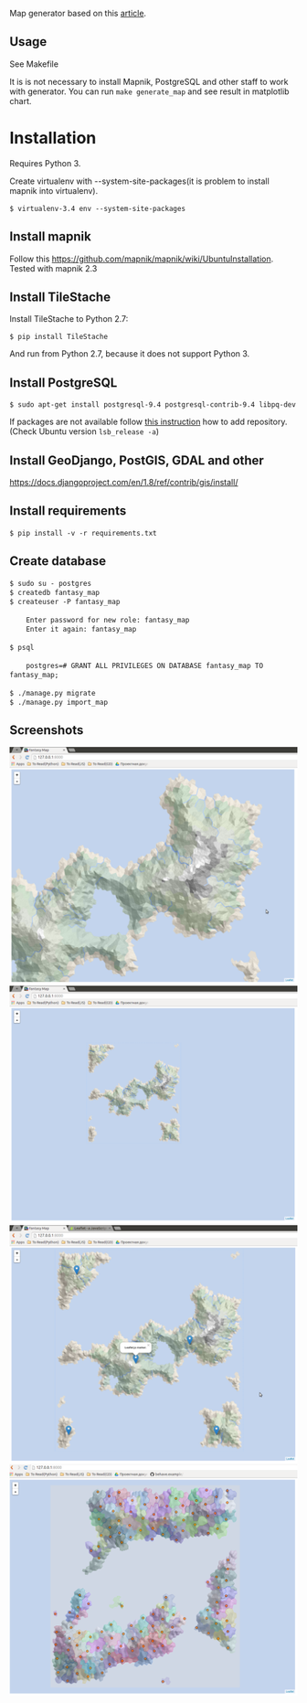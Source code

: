Map generator based on this [article](http://www-cs-students.stanford.edu/~amitp/game-programming/polygon-map-generation/).

## Usage

See Makefile

It is is not necessary to install Mapnik, PostgreSQL and other staff to work with generator.
You can run `make generate_map` and see result in matplotlib chart.

# Installation

Requires Python 3.

Create virtualenv with --system-site-packages(it is problem to install mapnik into virtualenv).

    $ virtualenv-3.4 env --system-site-packages

## Install mapnik

Follow this https://github.com/mapnik/mapnik/wiki/UbuntuInstallation. Tested with mapnik 2.3

## Install TileStache

Install TileStache to Python 2.7:

    $ pip install TileStache

And run from Python 2.7, because it does not support Python 3.

## Install PostgreSQL

    $ sudo apt-get install postgresql-9.4 postgresql-contrib-9.4 libpq-dev

If packages are not available follow [this instruction](<http://www.postgresql.org/download/linux/ubuntu/>)
how to add repository. (Check Ubuntu version ``lsb_release -a``)

## Install GeoDjango, PostGIS, GDAL and other

https://docs.djangoproject.com/en/1.8/ref/contrib/gis/install/

## Install requirements

    $ pip install -v -r requirements.txt

## Create database

    $ sudo su - postgres
    $ createdb fantasy_map
    $ createuser -P fantasy_map

        Enter password for new role: fantasy_map
        Enter it again: fantasy_map

    $ psql

        postgres=# GRANT ALL PRIVILEGES ON DATABASE fantasy_map TO fantasy_map;

    $ ./manage.py migrate
    $ ./manage.py import_map

## Screenshots

![Alt text](/screenshots/map1.png?raw=true "")
![Alt text](/screenshots/map2.png?raw=true "")
![Alt text](/screenshots/map3.png?raw=true "")
![Alt text](/screenshots/map4.png?raw=true "")
